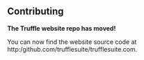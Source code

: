 ## Contributing

**The Truffle website repo has moved!**

You can now find the website source code at http:/github.com/trufflesuite/trufflesuite.com.
